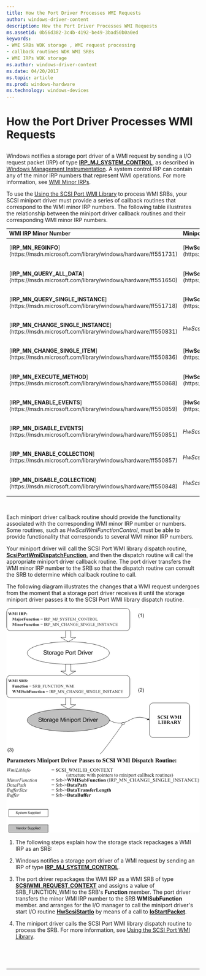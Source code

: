 ```yaml
---
title: How the Port Driver Processes WMI Requests
author: windows-driver-content
description: How the Port Driver Processes WMI Requests
ms.assetid: 0b56d382-3c4b-4192-be49-3bad50b0a0ed
keywords:
- WMI SRBs WDK storage , WMI request processing
- callback routines WDK WMI SRBs
- WMI IRPs WDK storage
ms.author: windows-driver-content
ms.date: 04/20/2017
ms.topic: article
ms.prod: windows-hardware
ms.technology: windows-devices
---
```


# How the Port Driver Processes WMI Requests


## <span id="ddk_how_the_port_driver_processes_wmi_requests_kg"></span><span id="DDK_HOW_THE_PORT_DRIVER_PROCESSES_WMI_REQUESTS_KG"></span>


Windows notifies a storage port driver of a WMI request by sending a I/O request packet (IRP) of type [**IRP\_MJ\_SYSTEM\_CONTROL**](https://msdn.microsoft.com/library/windows/hardware/ff550813), as described in [Windows Management Instrumentation](https://msdn.microsoft.com/library/windows/hardware/ff547139). A system control IRP can contain any of the minor IRP numbers that represent WMI operations. For more information, see [WMI Minor IRPs](https://msdn.microsoft.com/library/windows/hardware/ff566361).

To use the [Using the SCSI Port WMI Library](using-the-scsi-port-wmi-library.md) to process WMI SRBs, your SCSI miniport driver must provide a series of callback routines that correspond to the WMI minor IRP numbers. The following table illustrates the relationship between the miniport driver callback routines and their corresponding WMI minor IRP numbers.

<table>
<colgroup>
<col width="50%" />
<col width="50%" />
</colgroup>
<thead>
<tr class="header">
<th align="left">WMI IRP Minor Number</th>
<th align="left">Miniport Driver Callback Routine</th>
</tr>
</thead>
<tbody>
<tr class="odd">
<td align="left"><p>[<strong>IRP_MN_REGINFO</strong>](https://msdn.microsoft.com/library/windows/hardware/ff551731)</p></td>
<td align="left"><p>[<strong>HwScsiWmiQueryReginfo</strong>](https://msdn.microsoft.com/library/windows/hardware/ff557344)</p></td>
</tr>
<tr class="even">
<td align="left"><p>[<strong>IRP_MN_QUERY_ALL_DATA</strong>](https://msdn.microsoft.com/library/windows/hardware/ff551650)</p></td>
<td align="left"><p>[<strong>HwScsiWmiQueryDataBlock</strong>](https://msdn.microsoft.com/library/windows/hardware/ff557340)</p></td>
</tr>
<tr class="odd">
<td align="left"><p>[<strong>IRP_MN_QUERY_SINGLE_INSTANCE</strong>](https://msdn.microsoft.com/library/windows/hardware/ff551718)</p></td>
<td align="left"><p>[<strong>HwScsiWmiQueryDataBlock</strong>](https://msdn.microsoft.com/library/windows/hardware/ff557340)</p></td>
</tr>
<tr class="even">
<td align="left"><p>[<strong>IRP_MN_CHANGE_SINGLE_INSTANCE</strong>](https://msdn.microsoft.com/library/windows/hardware/ff550831)</p></td>
<td align="left"><p><em>HwScsiWmiSetDataBlock</em></p></td>
</tr>
<tr class="odd">
<td align="left"><p>[<strong>IRP_MN_CHANGE_SINGLE_ITEM</strong>](https://msdn.microsoft.com/library/windows/hardware/ff550836)</p></td>
<td align="left"><p>[<strong>HwScsiWmiSetDataItem</strong>](https://msdn.microsoft.com/library/windows/hardware/ff557357)</p></td>
</tr>
<tr class="even">
<td align="left"><p>[<strong>IRP_MN_EXECUTE_METHOD</strong>](https://msdn.microsoft.com/library/windows/hardware/ff550868)</p></td>
<td align="left"><p>[<strong>HwScsiWmiExecuteMethod</strong>](https://msdn.microsoft.com/library/windows/hardware/ff557332)</p></td>
</tr>
<tr class="odd">
<td align="left"><p>[<strong>IRP_MN_ENABLE_EVENTS</strong>](https://msdn.microsoft.com/library/windows/hardware/ff550859)</p></td>
<td align="left"><p>[<strong>HwScsiWmiFunctionControl</strong>](https://msdn.microsoft.com/library/windows/hardware/ff557338)</p></td>
</tr>
<tr class="even">
<td align="left"><p>[<strong>IRP_MN_DISABLE_EVENTS</strong>](https://msdn.microsoft.com/library/windows/hardware/ff550851)</p></td>
<td align="left"><p><em>HwScsiWmiFunctionControl</em></p></td>
</tr>
<tr class="odd">
<td align="left"><p>[<strong>IRP_MN_ENABLE_COLLECTION</strong>](https://msdn.microsoft.com/library/windows/hardware/ff550857)</p></td>
<td align="left"><p><em>HwScsiWmiFunctionControl</em></p></td>
</tr>
<tr class="even">
<td align="left"><p>[<strong>IRP_MN_DISABLE_COLLECTION</strong>](https://msdn.microsoft.com/library/windows/hardware/ff550848)</p></td>
<td align="left"><p><em>HwScsiWmiFunctionControl</em></p></td>
</tr>
</tbody>
</table>

 

Each miniport driver callback routine should provide the functionality associated with the corresponding WMI minor IRP number or numbers. Some routines, such as *HwScsiWmiFunctionControl*, must be able to provide functionality that corresponds to several WMI minor IRP numbers.

Your miniport driver will call the SCSI Port WMI library dispatch routine, [**ScsiPortWmiDispatchFunction**](https://msdn.microsoft.com/library/windows/hardware/ff564766), and then the dispatch routine will call the appropriate miniport driver callback routine. The port driver transfers the WMI minor IRP number to the SRB so that the dispatch routine can consult the SRB to determine which callback routine to call.

The following diagram illustrates the changes that a WMI request undergoes from the moment that a storage port driver receives it until the storage miniport driver passes it to the SCSI Port WMI library dispatch routine.

![how the storage stack handles a wmi irp ](images/scsiwmilib.png)

1.  The following steps explain how the storage stack repackages a WMI IRP as an SRB:

2.  Windows notifies a storage port driver of a WMI request by sending an IRP of type [**IRP\_MJ\_SYSTEM\_CONTROL**](https://msdn.microsoft.com/library/windows/hardware/ff550813).

3.  The port driver repackages the WMI IRP as a WMI SRB of type [**SCSIWMI\_REQUEST\_CONTEXT**](https://msdn.microsoft.com/library/windows/hardware/ff564946) and assigns a value of SRB\_FUNCTION\_WMI to the SRB's **Function** member. The port driver transfers the minor WMI IRP number to the SRB **WMISubFunction** member. and arranges for the I/O manager to call the miniport driver's start I/O routine [**HwScsiStartIo**](https://msdn.microsoft.com/library/windows/hardware/ff557323) by means of a call to [**IoStartPacket**](https://msdn.microsoft.com/library/windows/hardware/ff550370).

4.  The miniport driver calls the SCSI Port WMI library dispatch routine to process the SRB. For more information, see [Using the SCSI Port WMI Library](using-the-scsi-port-wmi-library.md).

 

 


--------------------


